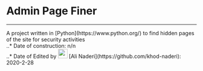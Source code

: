 # Admin Page Finer 
<hr />
A project written in [Python](https://www.python.org/) to find hidden pages of the site for security activities<br />
..* Date of construction: n/n <br />
..* Date of Edited by <img src="https://github.com/khod-naderi.png?size=25" width="25" height="25" />  [Ali Naderi](https://github.com/khod-naderi): 2020-2-28 <br />